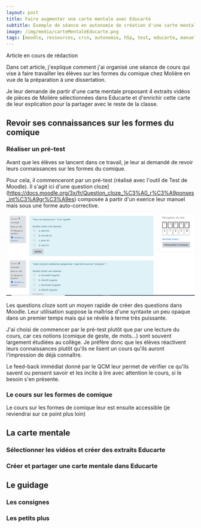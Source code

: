 ```yaml
---
layout: post
title: Faire augmenter une carte mentale avec Educarte
subtitle: Exemple de séance en autonomie de création d'une carte mentale
image: /img/media/carteMentaleEducarte.png
tags: [moodle, ressources, crcn, autonomie, h5p, test, educarte, manuel]
---
```


Article en cours de rédaction

Dans cet article, j'explique comment j'ai organisé une séance de cours qui vise à faire travailler les élèves sur les formes du comique chez Molière en vue de la préparation à une dissertation.

Je leur demande de partir d'une carte mentale proposant 4 extraits vidéos de pièces de Molière sélectionnées dans Educarte et d'enrichir cette carte de leur explication pour la partager avec le reste de la classe.

## Revoir ses connaissances sur les formes du comique

### Réaliser un pré-test

Avant que les élèves se lancent dans ce travail, je leur ai demandé de revoir leurs connaissances sur les formes du comique.

Pour cela, il  commenceront par un pré-test (réalisé avec l'outil de Test de Moodle). Il s'agit ici d'une question cloze](https://docs.moodle.org/3x/fr/Question_cloze_%C3%A0_r%C3%A9ponses_int%C3%A9gr%C3%A9es) composée à partir d'un exerice leur manuel mais sous une forme auto-corrective.

![Vue du pré-test dans Moodle](/img/media/QCM_Latin.png "Vue du pré-test dans Moodle")

Les questions cloze sont un moyen rapide de créer des questions dans Moodle. Leur utilisation suppose la maîtrise d'une syntaxte un peu opaque dans un premier temps mais qui se révèle à terme très puissante.

J'ai choisi de commencer par le pré-test plutôt que par une lecture du cours, car ces notions (comique de geste, de mots...) sont souvent largement étudiées au collège. Je préfère donc que les élèves réactivent leurs connaissances plutôt qu'ils ne lisent un cours qu'ils auront l'impression de déjà connaître.

Le feed-back immédiat donné par le QCM leur permet de vérifier ce qu'ils savent ou pensent savoir et les incite à lire avec attention le cours, si le besoin s'en présente.

### Le cours sur les formes de comique

Le cours sur les formes de comique leur est ensuite accessible (je reviendrai sur ce point plus loin)

## La carte mentale

###  Sélectionner les vidéos et créer des extraits Educarte

### Créer et partager une carte mentale dans Educarte


## Le guidage

### Les consignes

### Les petits plus
